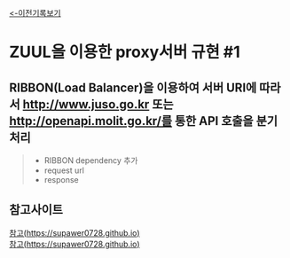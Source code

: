 
[<-이전기록보기](https://github.com/whydda/zuuladdressproxy/blob/master/README.md)

# ZUUL을 이용한 proxy서버 규현 #1


## RIBBON(Load Balancer)을 이용하여 서버 URI에 따라서  http://www.juso.go.kr 또는 http://openapi.molit.go.kr/를 통한 API 호출을 분기 처리

> -  RIBBON dependency 추가
> - request url
> - response

## 참고사이트
[참고(https://supawer0728.github.io)](https://supawer0728.github.io/2018/03/11/Spring-Cloud-Zuul/)  
[참고(https://supawer0728.github.io)](https://supawer0728.github.io/2018/03/11/Spring-Cloud-Ribbon%EA%B3%BC-Eureka/)  
  

